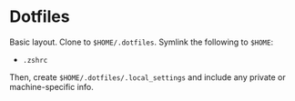 # Dotfiles

Basic layout. Clone to `$HOME/.dotfiles`. Symlink the following to `$HOME`:
* `.zshrc`

Then, create `$HOME/.dotfiles/.local_settings` and include any private or machine-specific info.
